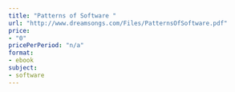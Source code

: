 ```yaml
---
title: "Patterns of Software "
url: "http://www.dreamsongs.com/Files/PatternsOfSoftware.pdf"
price: 
- "0"
pricePerPeriod: "n/a"
format: 
- ebook
subject: 
- software
---
```

